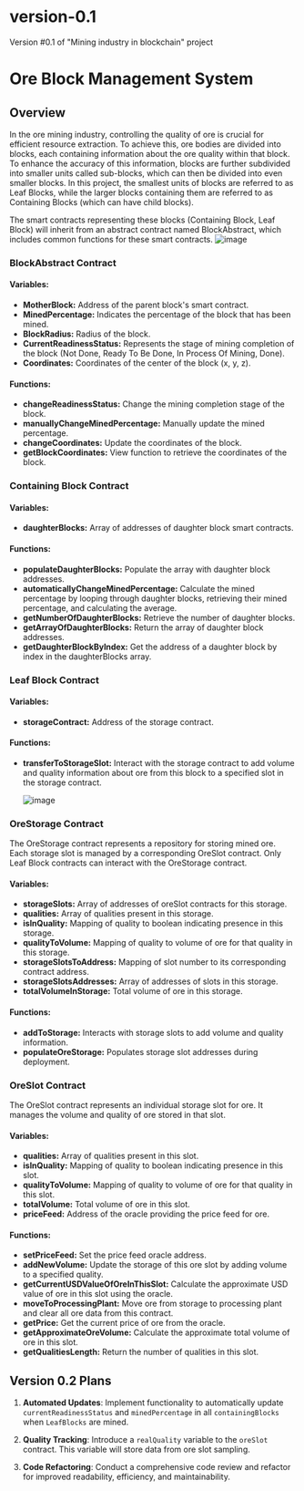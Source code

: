 # version-0.1

Version #0.1 of "Mining industry in blockchain" project


# Ore Block Management System

## Overview

In the ore mining industry, controlling the quality of ore is crucial for efficient resource extraction. To achieve this, ore bodies are divided into blocks, each containing information about the ore quality within that block. To enhance the accuracy of this information, blocks are further subdivided into smaller units called sub-blocks, which can then be divided into even smaller blocks. In this project, the smallest units of blocks are referred to as Leaf Blocks, while the larger blocks containing them are referred to as Containing Blocks (which can have child blocks).

The smart contracts representing these blocks (Containing Block, Leaf Block) will inherit from an abstract contract named BlockAbstract, which includes common functions for these smart contracts.
![image](https://github.com/RASHMOR1/version-0.1/assets/91812990/9409148a-7eb3-488c-8e52-3bbbff9433b6)


### BlockAbstract Contract

#### Variables:
- **MotherBlock:** Address of the parent block's smart contract.
- **MinedPercentage:** Indicates the percentage of the block that has been mined.
- **BlockRadius:** Radius of the block.
- **CurrentReadinessStatus:** Represents the stage of mining completion of the block (Not Done, Ready To Be Done, In Process Of Mining, Done).
- **Coordinates:** Coordinates of the center of the block (x, y, z).

#### Functions:
- **changeReadinessStatus:** Change the mining completion stage of the block.
- **manuallyChangeMinedPercentage:** Manually update the mined percentage.
- **changeCoordinates:** Update the coordinates of the block.
- **getBlockCoordinates:** View function to retrieve the coordinates of the block.

### Containing Block Contract

#### Variables:
- **daughterBlocks:** Array of addresses of daughter block smart contracts.

#### Functions:
- **populateDaughterBlocks:** Populate the array with daughter block addresses.
- **automaticallyChangeMinedPercentage:** Calculate the mined percentage by looping through daughter blocks, retrieving their mined percentage, and calculating the average.
- **getNumberOfDaughterBlocks:** Retrieve the number of daughter blocks.
- **getArrayOfDaughterBlocks:** Return the array of daughter block addresses.
- **getDaughterBlockByIndex:** Get the address of a daughter block by index in the daughterBlocks array.

### Leaf Block Contract

#### Variables:
- **storageContract:** Address of the storage contract.

#### Functions:
- **transferToStorageSlot:** Interact with the storage contract to add volume and quality information about ore from this block to a specified slot in the storage contract.

  ![image](https://github.com/RASHMOR1/version-0.1/assets/91812990/015c65b4-61c1-4997-ab64-a1e199422910)



### OreStorage Contract

The OreStorage contract represents a repository for storing mined ore. Each storage slot is managed by a corresponding OreSlot contract. Only Leaf Block contracts can interact with the OreStorage contract.

#### Variables:
- **storageSlots:** Array of addresses of oreSlot contracts for this storage.
- **qualities:** Array of qualities present in this storage.
- **isInQuality:** Mapping of quality to boolean indicating presence in this storage.
- **qualityToVolume:** Mapping of quality to volume of ore for that quality in this storage.
- **storageSlotsToAddress:** Mapping of slot number to its corresponding contract address.
- **storageSlotsAddresses:** Array of addresses of slots in this storage.
- **totalVolumeInStorage:** Total volume of ore in this storage.

#### Functions:
- **addToStorage:** Interacts with storage slots to add volume and quality information.
- **populateOreStorage:** Populates storage slot addresses during deployment.

### OreSlot Contract

The OreSlot contract represents an individual storage slot for ore. It manages the volume and quality of ore stored in that slot.

#### Variables:
- **qualities:** Array of qualities present in this slot.
- **isInQuality:** Mapping of quality to boolean indicating presence in this slot.
- **qualityToVolume:** Mapping of quality to volume of ore for that quality in this slot.
- **totalVolume:** Total volume of ore in this slot.
- **priceFeed:** Address of the oracle providing the price feed for ore.

#### Functions:
- **setPriceFeed:** Set the price feed oracle address.
- **addNewVolume:** Update the storage of this ore slot by adding volume to a specified quality.
- **getCurrentUSDValueOfOreInThisSlot:** Calculate the approximate USD value of ore in this slot using the oracle.
- **moveToProcessingPlant:** Move ore from storage to processing plant and clear all ore data from this contract.
- **getPrice:** Get the current price of ore from the oracle.
- **getApproximateOreVolume:** Calculate the approximate total volume of ore in this slot.
- **getQualitiesLength:** Return the number of qualities in this slot.

## Version 0.2 Plans

1. **Automated Updates**: Implement functionality to automatically update `currentReadinessStatus` and `minedPercentage` in all `containingBlocks` when `LeafBlocks` are mined.

2. **Quality Tracking**: Introduce a `realQuality` variable to the `oreSlot` contract. This variable will store data from ore slot sampling.

3. **Code Refactoring**: Conduct a comprehensive code review and refactor for improved readability, efficiency, and maintainability.

